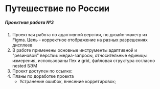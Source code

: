 
# Путешествие по России
##### _Проектная работа №3_

1. Проектная работа по адаптивной верстки, по дизайн-макету из Figma. Цель - корректное отображение на разных разрешениях дисплеев 
2. В работе применены основные инструменты адаптивной и "резиновой" верстки: медиа-запросы, относительные единицы измерения, использованы flex и grid, файловая структура согласно nested БЭМ   
3. Проект доступен по ссылке:   
4. Планы по доработке проекта
   - Устранение ошибок, внесение корретировок;
   

